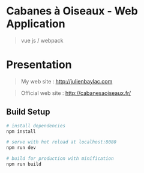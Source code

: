 # Cabanes à Oiseaux - Web Application

> vue js / webpack

# Presentation

> My web site : http://julienbaylac.com

> Official web site : http://cabanesaoiseaux.fr/

## Build Setup

``` bash
# install dependencies
npm install

# serve with hot reload at localhost:8080
npm run dev

# build for production with minification
npm run build
```

